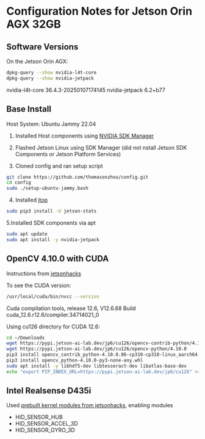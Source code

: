 # Configuration Notes for Jetson Orin AGX 32GB


## Software Versions
On the Jetson Orin AGX:

```sh
dpkg-query --show nvidia-l4t-core
dpkg-query --show nvidia-jetpack
```
nvidia-l4t-core	36.4.3-20250107174145
nvidia-jetpack	6.2+b77

## Base Install

Host System: Ubuntu Jammy 22.04
1. Installed Host components using [NVIDIA SDK Manager](https://developer.nvidia.com/sdk-manager)
2. Flashed Jetson Linux using SDK Manager (did not nstall Jetson SDK Components or Jetson Platform Services)

3. Cloned config and ran setup script
```sh
git clone https://github.com/thomasonzhou/config.git
cd config
sudo ./setup-ubuntu-jammy.bash
```

4. Installed [jtop](https://github.com/rbonghi/jetson_stats)
```sh
sudo pip3 install -U jetson-stats
```

5.Installed SDK components via apt

```sh
sudo apt update
sudo apt install -y nvidia-jetpack
```

## OpenCV 4.10.0 with CUDA

Instructions from [jetsonhacks](https://www.youtube.com/watch?v=u0YXzRFXBWM)

To see the CUDA version:
```sh
/usr/local/cuda/bin/nvcc --version
```
Cuda compilation tools, release 12.6, V12.6.68
Build cuda_12.6.r12.6/compiler.34714021_0

Using cu126 directory for CUDA 12.6:
```sh
cd ~/Downloads
wget https://pypi.jetson-ai-lab.dev/jp6/cu126/opencv-contrib-python/4.10.0.86
wget https://pypi.jetson-ai-lab.dev/jp6/cu126/opencv-python/4.10.0
pip3 install opencv_contrib_python-4.10.0.86-cp310-cp310-linux_aarch64.whl
pip3 install opencv_python-4.10.0-py3-none-any.whl 
sudo apt install -y libhdf5-dev libtesseract-dev libatlas-base-dev
echo "export PIP_INDEX_URL=https://pypi.jetson-ai-lab.dev/jp6/cu126" >> ~/.bashrc
```

## Intel Realsense D435i

Used [prebuilt kernel modules from jetsonhacks](https://github.com/jetsonhacks/jetson-orin-librealsense), enabling modules
- HID_SENSOR_HUB
- HID_SENSOR_ACCEL_3D
- HID_SENSOR_GYRO_3D